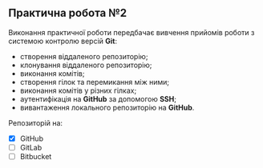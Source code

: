 ## Практична робота №2
Виконання практичної роботи передбачає вивчення прийомів роботи з системою контролю версій **Git**:
-	створення віддаленого репозиторію;
-	клонування віддаленого репозиторію;
-	виконання комітів;
-	створення гілок та перемикання між ними;
-	виконання комітів у різних гілках;
-	аутентифікація на **GitHub** за допомогою **SSH**;
-	вивантаження локального репозиторію на **GitHub**.

Репозиторій на:

- [x] GitHub
- [ ] GitLab
- [ ] Bitbucket
